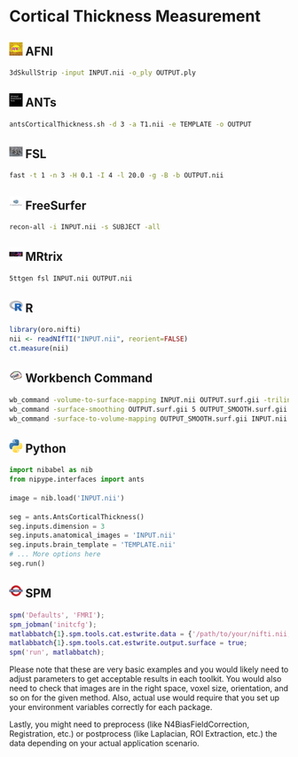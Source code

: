 # Cortical Thickness Measurement

## <img src="../../icons/afni.png" height="24px" /> AFNI
```bash
3dSkullStrip -input INPUT.nii -o_ply OUTPUT.ply
```
## <img src="../../icons/ants.png" height="24px" /> ANTs
```bash
antsCorticalThickness.sh -d 3 -a T1.nii -e TEMPLATE -o OUTPUT
```
## <img src="../../icons/fsl.png" height="24px" /> FSL
```bash
fast -t 1 -n 3 -H 0.1 -I 4 -l 20.0 -g -B -b OUTPUT.nii
```
## <img src="../../icons/freesurfer.png" height="24px" /> FreeSurfer
```bash
recon-all -i INPUT.nii -s SUBJECT -all
```
## <img src="../../icons/mrtrix.png" height="24px" /> MRtrix
```bash
5ttgen fsl INPUT.nii OUTPUT.nii
```
## <img src="../../icons/r.png" height="24px" /> R
```R
library(oro.nifti)
nii <- readNIfTI("INPUT.nii", reorient=FALSE)
ct.measure(nii)
```
## <img src="../../icons/workbench_command.png" height="24px" /> Workbench Command
```bash
wb_command -volume-to-surface-mapping INPUT.nii OUTPUT.surf.gii -trilinear
wb_command -surface-smoothing OUTPUT.surf.gii 5 OUTPUT_SMOOTH.surf.gii
wb_command -surface-to-volume-mapping OUTPUT_SMOOTH.surf.gii INPUT.nii OUTPUT.nii
```
## <img src="../../icons/python.png" height="24px" /> Python
```python
import nibabel as nib
from nipype.interfaces import ants

image = nib.load('INPUT.nii')

seg = ants.AntsCorticalThickness()
seg.inputs.dimension = 3
seg.inputs.anatomical_images = 'INPUT.nii'
seg.inputs.brain_template = 'TEMPLATE.nii'
# ... More options here
seg.run()
```
## <img src="../../icons/spm.png" height="24px" /> SPM
```matlab
spm('Defaults', 'FMRI');
spm_jobman('initcfg');
matlabbatch{1}.spm.tools.cat.estwrite.data = {'/path/to/your/nifti.nii,1'};
matlabbatch{1}.spm.tools.cat.estwrite.output.surface = true;
spm('run', matlabbatch);
```

Please note that these are very basic examples and you would likely need to adjust parameters to get acceptable results in each toolkit. You would also need to check that images are in the right space, voxel size, orientation, and so on for the given method. Also, actual use would require that you set up your environment variables correctly for each package.

Lastly, you might need to preprocess (like N4BiasFieldCorrection, Registration, etc.) or postprocess (like Laplacian, ROI Extraction, etc.) the data depending on your actual application scenario.